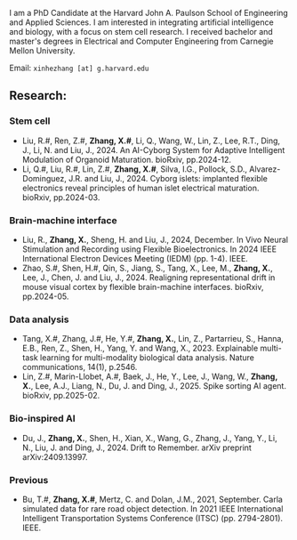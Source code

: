 I am a PhD Candidate at the Harvard John A. Paulson School of Engineering and Applied Sciences. I am interested in integrating artificial intelligence and biology, with a focus on stem cell research. I received bachelor and master's degrees in Electrical and Computer Engineering from Carnegie Mellon University. 

Email: `xinhezhang [at] g.harvard.edu`

## Research:
### Stem cell
- Liu, R.#, Ren, Z.#, **Zhang, X.#**, Li, Q., Wang, W., Lin, Z., Lee, R.T., Ding, J., Li, N. and Liu, J., 2024. An AI-Cyborg System for Adaptive Intelligent Modulation of Organoid Maturation. bioRxiv, pp.2024-12.
- Li, Q.#, Liu, R.#, Lin, Z.#, **Zhang, X.#**, Silva, I.G., Pollock, S.D., Alvarez-Dominguez, J.R. and Liu, J., 2024. Cyborg islets: implanted flexible electronics reveal principles of human islet electrical maturation. bioRxiv, pp.2024-03.
### Brain-machine interface
- Liu, R., **Zhang, X.**, Sheng, H. and Liu, J., 2024, December. In Vivo Neural Stimulation and Recording using Flexible Bioelectronics. In 2024 IEEE International Electron Devices Meeting (IEDM) (pp. 1-4). IEEE.
- Zhao, S.#, Shen, H.#, Qin, S., Jiang, S., Tang, X., Lee, M., **Zhang, X.**, Lee, J., Chen, J. and Liu, J., 2024. Realigning representational drift in mouse visual cortex by flexible brain-machine interfaces. bioRxiv, pp.2024-05.
### Data analysis
- Tang, X.#, Zhang, J.#, He, Y.#, **Zhang, X.**, Lin, Z., Partarrieu, S., Hanna, E.B., Ren, Z., Shen, H., Yang, Y. and Wang, X., 2023. Explainable multi-task learning for multi-modality biological data analysis. Nature communications, 14(1), p.2546.
- Lin, Z.#, Marin-Llobet, A.#, Baek, J., He, Y., Lee, J., Wang, W., **Zhang, X.**, Lee, A.J., Liang, N., Du, J. and Ding, J., 2025. Spike sorting AI agent. bioRxiv, pp.2025-02.
### Bio-inspired AI
- Du, J., **Zhang, X.**, Shen, H., Xian, X., Wang, G., Zhang, J., Yang, Y., Li, N., Liu, J. and Ding, J., 2024. Drift to Remember. arXiv preprint arXiv:2409.13997.
### Previous
- Bu, T.#, **Zhang, X.#**, Mertz, C. and Dolan, J.M., 2021, September. Carla simulated data for rare road object detection. In 2021 IEEE International Intelligent Transportation Systems Conference (ITSC) (pp. 2794-2801). IEEE.